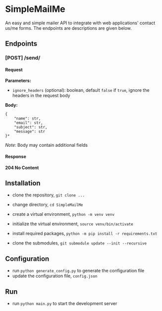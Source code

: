 # SimpleMailMe

An easy and simple mailer API to integrate with web applications' contact us/me forms.
The endpoints are descriptions are given below.

## Endpoints

### [POST] /send/
#### Request
**Parameters:** 
- `ignore_headers` (optional): boolean, default `false`
    if `true`, ignore the headers in the request body

**Body:**
```
{
    "name": str,
    "email": str,
    "subject": str,
    "message": str
}*
```
_Note_: Body may contain additional fields

#### Response
**204 No Content**



## Installation

- clone the repository, `git clone ...`
- change directory, `cd SimpleMailMe`
- create a virtual environment, `python -m venv venv`
- initialize the virtual environment, `source venv/bin/activate`
- install required packages, `python -m pip install -r requirements.txt`

- clone the submodules, `git submodule update --init --recursive`


## Configuration
- run `python generate_config.py` to generate the configuration file
- update the configuration file, `config.json`

## Run
- run `python main.py` to start the development server

